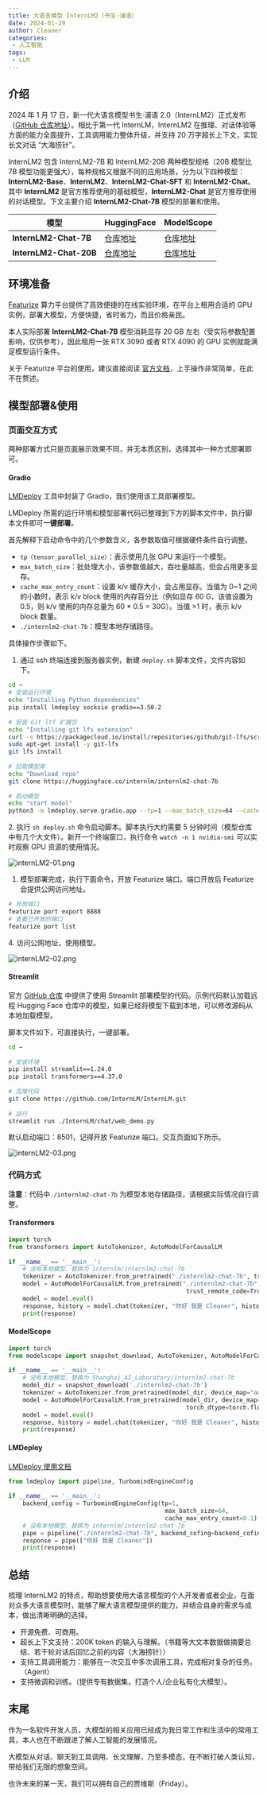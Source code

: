 ```yaml
---
title: 大语言模型 InternLM2（书生·浦语）
date: 2024-01-29
author: Cleaner
categories: 
 - 人工智能
tags: 
 - LLM
---
```


## 介绍

2024 年 1 月 17 日，新一代大语言模型书生·浦语 2.0（InternLM2）正式发布（[GitHub 仓库地址](https://github.com/InternLM/InternLM)）。相比于第一代 InternLM，InternLM2 在推理、对话体验等方面的能力全面提升，工具调用能力整体升级，并支持 20 万字超长上下文，实现长文对话 “大海捞针”。

InternLM2 包含 InternLM2-7B 和 InternLM2-20B 两种模型规格（20B 模型比 7B 模型功能更强大），每种规格又根据不同的应用场景，分为以下四种模型：**InternLM2-Base**、**InternLM2**、**InternLM2-Chat-SFT** 和 **InternLM2-Chat**。其中 **InternLM2** 是官方推荐使用的基础模型，**InternLM2-Chat** 是官方推荐使用的对话模型。下文主要介绍 **InternLM2-Chat-7B** 模型的部署和使用。

| 模型                     | HuggingFace                                                | ModelScope                                                                             |
| ---------------------- | ---------------------------------------------------------- | -------------------------------------------------------------------------------------- |
| **InternLM2-Chat-7B**  | [仓库地址](https://huggingface.co/internlm/internlm2-chat-7b)  | [仓库地址](https://modelscope.cn/models/Shanghai_AI_Laboratory/internlm2-chat-7b/summary)  |
| **InternLM2-Chat-20B** | [仓库地址](https://huggingface.co/internlm/internlm2-chat-20b) | [仓库地址](https://modelscope.cn/models/Shanghai_AI_Laboratory/internlm2-chat-20b/summary) |

## 环境准备

[Featurize](https://featurize.cn/) 算力平台提供了高效便捷的在线实验环境，在平台上租用合适的 GPU 实例，部署大模型，方便快捷，省时省力，而且价格亲民。

本人实际部署 **InternLM2-Chat-7B** 模型消耗显存 20 GB 左右（受实际参数配置影响，仅供参考），因此租用一张 RTX 3090 或者 RTX 4090 的 GPU 实例就能满足模型运行条件。

关于 Featurize 平台的使用，建议直接阅读 [官方文档](https://docs.featurize.cn/docs/manual/instance-rent)，上手操作非常简单，在此不在赘述。

## 模型部署&使用

### 页面交互方式

两种部署方式只是页面展示效果不同，并无本质区别，选择其中一种方式部署即可。

#### Gradio

[LMDeploy](https://github.com/InternLM/LMDeploy) 工具中封装了 Gradio，我们使用该工具部署模型。

LMDeploy 所需的运行环境和模型部署代码已整理到下方的脚本文件中，执行脚本文件即可**一键部署**。

首先解释下启动命令中的几个参数含义，各参数取值可根据硬件条件自行调整。

*   `tp（tensor_parallel_size）`：表示使用几张 GPU 来运行一个模型。
*   `max_batch_size`：批处理大小，该参数值越大，吞吐量越高，但会占用更多显存。
*   `cache_max_entry_count`：设置 k/v 缓存大小，会占用显存。当值为 0\~1 之间的小数时，表示 k/v block 使用的内存百分比（例如显存 60 G，该值设置为 0.5，则 k/v 使用的内存总量为 60 \* 0.5 = 30G）。当值 >1 时，表示 k/v block 数量。
*   `./internlm2-chat-7b`：模型本地存储路径。

具体操作步骤如下。

1.  通过 ssh 终端连接到服务器实例，新建 `deploy.sh` 脚本文件，文件内容如下。

~~~sh
cd ~
# 安装运行环境
echo "Installing Python dependencies"
pip install lmdeploy socksio gradio==3.50.2
​
# 安装 Git ltf 扩展包
echo "Installing git lfs extension"
curl -s https://packagecloud.io/install/repositories/github/git-lfs/script.deb.sh | sudo bash
sudo apt-get install -y git-lfs
git lfs install
​
# 拉取模型库
echo "Download repo"
git clone https://huggingface.co/internlm/internlm2-chat-7b
​
# 启动模型
echo "start model"
python3 -m lmdeploy.serve.gradio.app --tp=1 --max_batch_size=64 --cache_max_entry_count=0.1 --server_name=0.0.0.0 --server_port=8888 ./internlm2-chat-7b
~~~
2\.  执行 `sh deploy.sh` 命令启动脚本。脚本执行大约需要 5 分钟时间（模型仓库中有几个大文件）。新开一个终端窗口，执行命令 `watch -n 1 nvidia-smi` 可以实时观察 GPU 资源的使用情况。

![internLM2-01.png](https://s2.loli.net/2024/01/26/GH3XtiEcfK2haOY.png)

1.  模型部署完成，执行下面命令，开放 Featurize 端口。端口开放后 Featurize 会提供公网访问地址。

<!---->
~~~sh
# 开放端口
featurize port export 8888
# 查看已开放的端口
featurize port list
~~~
4\.  访问公网地址，使用模型。

![internLM2-02.png](https://s2.loli.net/2024/01/26/i8pgJ2YQRBIKZxL.png)

#### Streamlit

官方 [GitHub 仓库](https://github.com/InternLM/InternLM) 中提供了使用 Streamlit 部署模型的代码。示例代码默认加载远程 Hugging Face 仓库中的模型，如果已经将模型下载到本地，可以修改源码从本地加载模型。

脚本文件如下，可直接执行，一键部署。
~~~sh
cd ~
​
# 安装环境
pip install streamlit==1.24.0
pip install transformers==4.37.0
​
# 克隆代码
git clone https://github.com/InternLM/InternLM.git
​
# 运行
streamlit run ./InternLM/chat/web_demo.py
~~~
默认启动端口：8501，记得开放 Featurize 端口。交互页面如下所示。

![internLM2-03.png](https://s2.loli.net/2024/01/26/reR23oAXtnk1LKb.png)

### 代码方式

**注意**：代码中`./internlm2-chat-7b` 为模型本地存储路径，请根据实际情况自行调整。

#### Transformers
~~~python
import torch
from transformers import AutoTokenizer, AutoModelForCausalLM
​
if __name__ == '__main__':
    # 没有本地模型，替换为 internlm/internlm2-chat-7b
    tokenizer = AutoTokenizer.from_pretrained("./internlm2-chat-7b", trust_remote_code=True)
    model = AutoModelForCausalLM.from_pretrained("./internlm2-chat-7b", device_map="auto",
                                                  trust_remote_code=True, torch_dtype=torch.float16)
    model = model.eval()
    response, history = model.chat(tokenizer, "你好 我是 Cleaner", history=[])
    print(response)
~~~
#### ModelScope
~~~py
import torch
from modelscope import snapshot_download, AutoTokenizer, AutoModelForCausalLM
​
if __name__ == '__main__':
    # 没有本地模型，替换为 Shanghai_AI_Laboratory/internlm2-chat-7b
    model_dir = snapshot_download('./internlm2-chat-7b')
    tokenizer = AutoTokenizer.from_pretrained(model_dir, device_map="auto", trust_remote_code=True)
    model = AutoModelForCausalLM.from_pretrained(model_dir, device_map="auto", trust_remote_code=True,
                                                  torch_dtype=torch.float16)
    model = model.eval()
    response, history = model.chat(tokenizer, "你好 我是 Cleaner", history=[])
    print(response)
~~~
#### LMDeploy

[LMDeploy 使用文档](https://lmdeploy.readthedocs.io/zh-cn/latest/inference/pipeline.html#id1)
~~~py
from lmdeploy import pipeline, TurbomindEngineConfig
​
if __name__ == '__main__':
    backend_config = TurbomindEngineConfig(tp=1,
                                            max_batch_size=64,
                                            cache_max_entry_count=0.1)
    # 没有本地模型，替换为 internlm/internlm2-chat-7b
    pipe = pipeline("./internlm2-chat-7b", backend_cofing=backend_cofing)
    response = pipe(["你好 我是 Cleaner"])
    print(response)
~~~
## 总结

梳理 InternLM2 的特点，帮助想要使用大语言模型的个人开发者或者企业，在面对众多大语言模型时，能够了解大语言模型提供的能力，并结合自身的需求与成本，做出清晰明确的选择。

*   开源免费、可商用。
*   超长上下文支持：200K token 的输入与理解。（书籍等大文本数据做摘要总结、若干轮对话后回忆之前的内容（大海捞针））
*   支持工具调用能力：能够在一次交互中多次调用工具，完成相对复杂的任务。（Agent）
*   支持微调和训练。（提供专有数据集，打造个人/企业私有化大模型）。

## 末尾

作为一名软件开发人员，大模型的相关应用已经成为我日常工作和生活中的常用工具，本人也在不断跟进了解人工智能的发展情况。

大模型从对话、聊天到工具调用、长文理解，乃至多模态，在不断打破人类认知，带给我们无限的想象空间。

也许未来的某一天，我们可以拥有自己的贾维斯（Friday）。


